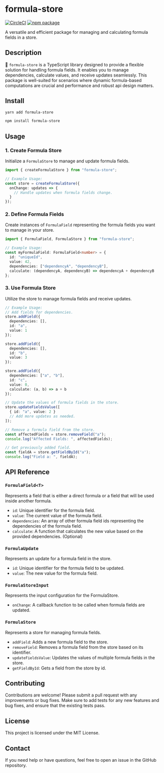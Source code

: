 # formula-store

[![CircleCI](https://circleci.com/gh/diogofcunha/formula-store.svg?style=svg)](https://circleci.com/gh/diogofcunha/formula-store)
[![npm package][npm-badge]][npm]

[npm-badge]: https://img.shields.io/npm/v/formula-store.png?style=flat-square
[npm]: https://www.npmjs.com/package/formula-store

A versatile and efficient package for managing and calculating formula fields in a store.

## Description

🧮 `formula-store` is a TypeScript library designed to provide a flexible solution for handling formula fields. It enables you to manage dependencies, calculate values, and receive updates seamlessly. This package is well-suited for scenarios where dynamic formula-based computations are crucial and performance and robust api design matters.

## Install

```bash
yarn add formula-store
```

```bash
npm install formula-store
```

## Usage

### 1. Create Formula Store

Initialize a `FormulaStore` to manage and update formula fields.

```typescript
import { createFormulaStore } from "formula-store";

// Example Usage:
const store = createFormulaStore({
  onChange: updates => {
    // Handle updates when formula fields change.
  }
});
```

### 2. Define Formula Fields

Create instances of `FormulaField` representing the formula fields you want to manage in your store.

```typescript
import { FormulaField, FormulaStore } from "formula-store";

// Example Usage:
const myFormulaField: FormulaField<number> = {
  id: "uniqueId",
  value: 42,
  dependencies: ["dependencyA", "dependencyB"],
  calculate: (dependencyA, dependencyB) => dependencyA + dependencyB
};
```

### 3. Use Formula Store

Utilize the store to manage formula fields and receive updates.

```typescript
// Example Usage:
// Add fields for dependencies.
store.addField({
  dependencies: [],
  id: "a",
  value: 1
});

store.addField({
  dependencies: [],
  id: "b",
  value: 3
});

store.addField({
  dependencies: ["a", "b"],
  id: "c",
  value: 0,
  calculate: (a, b) => a + b
});

// Update the values of formula fields in the store.
store.updateFieldsValue([
  { id: "a", value: 2 }
  // Add more updates as needed.
]);

// Remove a formula field from the store.
const affectedFields = store.removeField("a");
console.log("Affected Fields: ", affectedFields);

// Get previously added field.
const fieldA = store.getFieldById("a");
console.log("Field a: ", fieldA);
```

## API Reference

### `FormulaField<T>`

Represents a field that is either a direct formula or a field that will be used inside another formula.

- `id`: Unique identifier for the formula field.
- `value`: The current value of the formula field.
- `dependencies`: An array of other formula field ids representing the dependencies of the formula field.
- `calculate`: A function that calculates the new value based on the provided dependencies. (Optional)

### `FormulaUpdate`

Represents an update for a formula field in the store.

- `id`: Unique identifier for the formula field to be updated.
- `value`: The new value for the formula field.

### `FormulaStoreInput`

Represents the input configuration for the FormulaStore.

- `onChange`: A callback function to be called when formula fields are updated.

### `FormulaStore`

Represents a store for managing formula fields.

- `addField`: Adds a new formula field to the store.
- `removeField`: Removes a formula field from the store based on its identifier.
- `updateFieldsValue`: Updates the values of multiple formula fields in the store.
- `getFieldById`: Gets a field from the store by id.

## Contributing

Contributions are welcome! Please submit a pull request with any improvements or bug fixes. Make sure to add tests for any new features and bug fixes, and ensure that the existing tests pass.

## License

This project is licensed under the MIT License.

## Contact

If you need help or have questions, feel free to open an issue in the GitHub repository.

